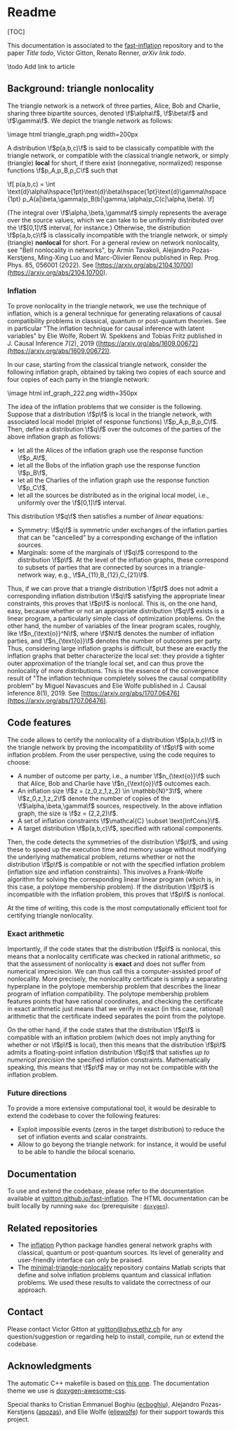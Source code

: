 # Readme

[TOC]

This documentation is associated to the [fast-inflation](https://github.com/vgitton/fast-inflation) repository and to the paper *Title todo*, Victor Gitton, Renato Renner, *arXiv link todo*.

\todo Add link to article

## Background: triangle nonlocality

The triangle network is a network of three parties, Alice, Bob and Charlie, sharing three bipartite sources, denoted \f$\alpha\f$, \f$\beta\f$ and \f$\gamma\f$.
We depict the triangle network as follows:

\image html triangle_graph.png width=200px

A distribution \f$p(a,b,c)\f$ is said to be classically compatible with the triangle network, or compatible with the classical triangle network, or simply (triangle) **local** for short, if there exist (nonnegative, normalized) response functions \f$p_A,p_B,p_C\f$ such that 

\f[
    p(a,b,c) = \int \text{d}\alpha\hspace{1pt}\text{d}\beta\hspace{1pt}\text{d}\gamma\hspace{1pt} p_A(a|\beta,\gamma)p_B(b|\gamma,\alpha)p_C(c|\alpha,\beta). 
\f]

(The integral over \f$\alpha,\beta,\gamma\f$ simply represents the average over the source values, which we can take to be uniformly distributed over the \f$[0,1]\f$ interval, for instance.)
Otherwise, the distribution \f$p(a,b,c)\f$ is classically incompatible with the triangle network, or simply (triangle) **nonlocal** for short.
For a general review on network nonlocality, see "Bell nonlocality in networks", by Armin Tavakoli, Alejandro Pozas-Kerstjens, Ming-Xing Luo and Marc-Olivier Renou published in Rep. Prog. Phys. 85, 056001 (2022).
See [https://arxiv.org/abs/2104.10700](https://arxiv.org/abs/2104.10700).

### Inflation

To prove nonlocality in the triangle network, we use the technique of inflation, which is a general technique for generating relaxations of causal compatibility problems in classical, quantum or post-quantum theories.
See in particular "The inflation technique for causal inference with latent variables" by Elie Wolfe, Robert W. Spekkens and Tobias Fritz published in J. Causal Inference 7(2), 2019 ([https://arxiv.org/abs/1609.00672](https://arxiv.org/abs/1609.00672)).

In our case, starting from the classical triangle network, consider the following inflation graph, obtained by taking two copies of each source and four copies of each party in the triangle network:

\image html inf_graph_222.png width=350px

The idea of the inflation problems that we consider is the following.
Suppose that a distribution \f$p\f$ is local in the triangle network, with associated local model (triplet of response functions) \f$p_A,p_B,p_C\f$.
Then, define a distribution \f$q\f$ over the outcomes of the parties of the above inflation graph as follows:
- let all the Alices of the inflation graph use the response function \f$p_A\f$,
- let all the Bobs of the inflation graph use the response function \f$p_B\f$,
- let all the Charlies of the inflation graph use the response function \f$p_C\f$,
- let all the sources be distributed as in the original local model, i.e., uniformly over the \f$[0,1]\f$ interval.

This distribution \f$q\f$ then satisfies a number of *linear* equations:
- Symmetry: \f$q\f$ is symmetric under exchanges of the inflation parties that can be "cancelled" by a corresponding exchange of the inflation sources.
- Marginals: some of the marginals of \f$q\f$ correspond to the distribution \f$p\f$.
  At the level of the inflation graphs, these correspond to subsets of parties that are connected by sources in a triangle-network way, e.g., \f$A_{11},B_{12},C_{21}\f$.

Thus, if we can prove that a triangle distribution \f$p\f$ does not admit a corresponding inflation distribution \f$q\f$ satisfying the appropriate linear constraints, this proves that \f$p\f$ is nonlocal.
This is, on the one hand, easy, because whether or not an appropriate distribution \f$q\f$ exists is a linear program, a particularly simple class of optimization problems.
On the other hand, the number of variables of the linear program scales, roughly, like \f$n_{\text{o}}^N\f$, where \f$N\f$ denotes the number of inflation parties, and \f$n_{\text{o}}\f$ denotes the number of outcomes per party.
Thus, considering large inflation graphs is difficult, but these are exactly the inflation graphs that better characterize the local set: they provide a tighter outer approximation of the triangle local set, and can thus prove the nonlocality of more distributions.
This is the essence of the convergence result of "The inflation technique completely solves the causal compatibility problem" by Miguel Navascues and Elie Wolfe published in J. Causal Inference 8(1), 2019.
See [https://arxiv.org/abs/1707.06476](https://arxiv.org/abs/1707.06476).

## Code features

The code allows to certify the nonlocality of a distribution \f$p(a,b,c)\f$ in the triangle network by proving the incompatibility of \f$p\f$ with some inflation problem.
From the user perspective, using the code requires to choose:
- A number of outcome per party, i.e., a number \f$n_{\text{o}}\f$ such that Alice, Bob and Charlie have \f$n_{\text{o}}\f$ outcomes each.
- An inflation size \f$z = (z_0,z_1,z_2) \in \mathbb{N}^3\f$, where \f$z_0,z_1,z_2\f$ denote the number of copies of the \f$\alpha,\beta,\gamma\f$ sources, respectively.
  In the above inflation graph, the size is \f$z = (2,2,2)\f$.
- A set of inflation constraints \f$\mathcal{C} \subset \text{InfCons}\f$.
- A target distribution \f$p(a,b,c)\f$, specified with rational components.

Then, the code detects the symmetries of the distribution \f$p\f$, and using these to speed up the execution time and memory usage without modifying the underlying mathematical problem, returns whether or not the distribution \f$p\f$ is compatible or not with the specified inflation problem (inflation size and inflation constraints).
This involves a Frank-Wolfe algorithm for solving the corresponding linear linear program (which is, in this case, a polytope membership problem).
If the distribution \f$p\f$ is incompatible with the inflation problem, this proves that \f$p\f$ is nonlocal.

At the time of writing, this code is the most computationally efficient tool for certifying triangle nonlocality.

### Exact arithmetic

Importantly, if the code states that the distribution \f$p\f$ is nonlocal, this means that a nonlocality certificate was checked in rational arithmetic, so that the assessment of nonlocality is **exact** and does not suffer from numerical imprecision.
We can thus call this a computer-assisted proof of nonlocality.
More precisely, the nonlocality certificate is simply a separating hyperplane in the polytope membership problem that describes the linear program of inflation compatibility.
The polytope membership problem features points that have rational coordinates, and checking the certificate in exact arithmetic just means that we verify in exact (in this case, rational) arithmetic that the certificate indeed separates the point from the polytope.

On the other hand, if the code states that the distribution \f$p\f$ is compatible with an inflation problem (which does not imply anything for whether or not \f$p\f$ is local), then this means that the distribution \f$p\f$ admits a floating-point inflation distribution \f$q\f$ that satisfies *up to numerical precision* the specified inflation constraints.
Mathematically speaking, this means that \f$p\f$ may or may not be compatible with the inflation problem.

### Future directions

To provide a more extensive computational tool, it would be desirable to extend the codebase to cover the following features:
- Exploit impossible events (zeros in the target distribution) to reduce the set of inflation events and scalar constraints.
- Allow to go beyong the triangle network: for instance, it would be useful to be able to handle the bilocal scenario.

## Documentation  

To use and extend the codebase, please refer to the documentation available at [vgitton.github.io/fast-inflation](https://vgitton.github.io/fast-inflation/index.html).
The HTML documentation can be built locally by running `make doc` (prerequisite : [`doxygen`](https://www.doxygen.nl/manual/index.html)).

## Related repositories

- The [inflation](https://github.com/ecboghiu/inflation) Python package handles general network graphs with classical, quantum or post-quantum sources.
  Its level of generality and user-friendly interface can only be praised.
- The [minimal-triangle-nonlocality](https://github.com/apozas/minimal-triangle-nonlocality) repository contains Matlab scripts that define and solve inflation problems quantum and classical inflation problems.
  We used these results to validate the correctness of our approach.

## Contact

Please contact Victor Gitton at [vgitton@phys.ethz.ch](mailto:vgitton@phys.ethz.ch) for any question/suggestion or regarding help to install, compile, run or extend the codebase.

## Acknowledgments

The automatic C++ makefile is based on [this one](https://gist.github.com/maxtruxa/4b3929e118914ccef057f8a05c614b0f).
The documentation theme we use is [doxygen-awesome-css](https://github.com/jothepro/doxygen-awesome-css).

Special thanks to 
Cristian Emmanuel Boghiu ([ecboghiu](https://github.com/ecboghiu)),
Alejandro Pozas-Kerstjens ([apozas](https://github.com/apozas)),
and Elie Wolfe ([eliewolfe](https://github.com/eliewolfe))
for their support towards this project.

